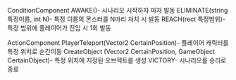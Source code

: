 ConditionComponent
AWAKE()- 시나리오 시작하자 마자 발동
ELIMINATE(string 특정이름, int N)- 특정 이름의 몬스터를 N마리 처치 시 발동
REACH(rect 특정범위)- 특정 범위에 플레이어가 진입 시 1회 발동

ActionComponent
PlayerTeleport(Vector2 CertainPosition)- 플레이어 캐릭터를 특정 위치로 순간이동
CreateObject (Vector2 CertainPosition, GameObject CertainObject)- 특정 위치에 지정된 오브젝트를 생성
VICTORY- 시나리오를 승리로 종료

